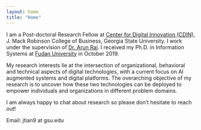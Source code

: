 ```yaml
---
layout: home
title: "Home"
---
```



I am a Post-doctoral Research Fellow at [Center for Digital Innovation (CDIN)](cdin-gsu), J. Mack Robinson College of Business, Georgia State University. I work under the supervision of [Dr. Arun Rai][professor-rai]. I received my Ph.D. in Information Systems at [Fudan University][fudan] in October 2019. 

My research interests lie at the intersection of organizational, behavioral and technical aspects of digital technologies, with a current focus on AI augmented systems and digital platforms. The overarching objective of my research is to uncover how these two technologies can be deployed to empower individuals and organizations in different problem domains. 

I am always happy to chat about research so please don’t hesitate to reach out!

Email: jtian9 at gsu.edu

[professor-rai]: https://www.arunrai.net/
[professor-ling]: https://www.fdsm.fudan.edu.cn/en/teacher/preview.aspx?UID=1816

[cdin-gsu]: https://www.cdin.net/
[fudan]: https://www.fudan.edu.cn/en/
[tianjin-u]: http://www.tju.edu.cn/english/index.htm
[nankai]: https://en.nankai.edu.cn/
